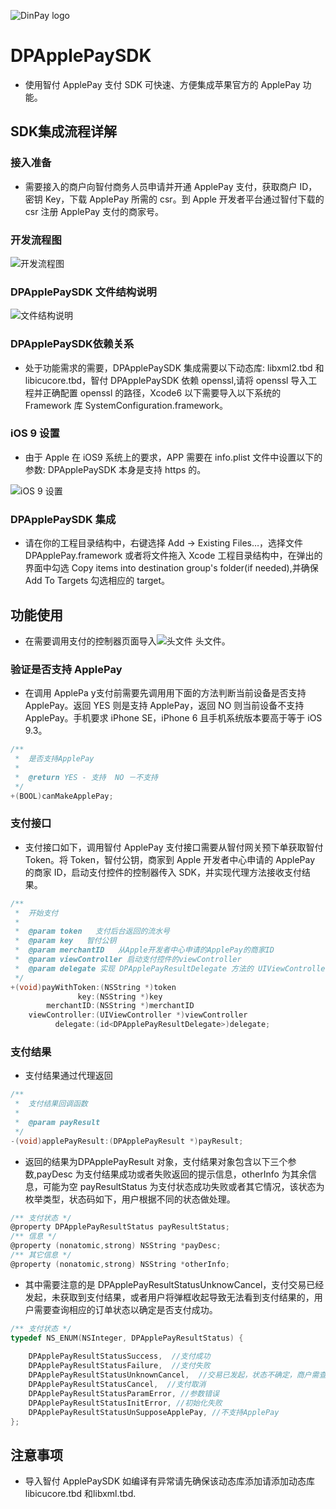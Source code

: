 ![DinPay logo](http://oq3ai2jdz.bkt.clouddn.com/DPApplePaySDK%E5%85%AC%E5%8F%B8logo.png)
# DPApplePaySDK
* 使用智付 ApplePay 支付 SDK 可快速、方便集成苹果官方的 ApplePay 功能。

## SDK集成流程详解

### 接入准备

*  需要接入的商户向智付商务人员申请并开通 ApplePay 支付，获取商户 ID，密钥 Key，下载 ApplePay 所需的 csr。到 Apple 开发者平台通过智付下载的 csr 注册 ApplePay 支付的商家号。

### 开发流程图

![开发流程图](http://oq3ai2jdz.bkt.clouddn.com/DPApplePaySDK%E6%B5%81%E7%A8%8B%E5%9B%BE.png)

### DPApplePaySDK 文件结构说明

![文件结构说明](http://oq3ai2jdz.bkt.clouddn.com/DPApplePaySDK%E6%96%87%E4%BB%B6%E7%BB%93%E6%9E%84.png)

### DPApplePaySDK依赖关系

* 处于功能需求的需要，DPApplePaySDK 集成需要以下动态库: libxml2.tbd 和 libicucore.tbd，智付 DPApplePaySDK 依赖 openssl,请将 openssl 导入工程并正确配置 openssl 的路径，Xcode6 以下需要导入以下系统的 Framework 库 SystemConfiguration.framework。

### iOS 9 设置

*  由于 Apple 在 iOS9 系统上的要求，APP 需要在 info.plist 文件中设置以下的参数: DPApplePaySDK 本身是支持 https 的。

![iOS 9 设置](http://oq3ai2jdz.bkt.clouddn.com/DPApplePaySDKiOS%209%E9%85%8D%E7%BD%AE.png)

### DPApplePaySDK 集成

* 请在你的工程目录结构中，右键选择 Add -> Existing Files…，选择文件 DPApplePay.framework 或者将文件拖入 Xcode 工程目录结构中，在弹出的界面中勾选 Copy items into destination group's folder(if needed),并确保 Add To Targets 勾选相应的 target。

## 功能使用

* 在需要调用支付的控制器页面导入![头文件](http://oq3ai2jdz.bkt.clouddn.com/DPApplePaySDK%E5%A4%B4%E6%96%87%E4%BB%B6.png)
头文件。

### 验证是否支持 ApplePay

* 在调用 ApplePa y支付前需要先调用用下面的方法判断当前设备是否支持 ApplePay。返回 YES 则是支持 ApplePay，返回 NO 则当前设备不支持 ApplePay。手机要求 iPhone SE，iPhone 6 且手机系统版本要高于等于 iOS 9.3。

``` objective-c
/**
 *  是否支持ApplePay
 *
 *  @return YES - 支持  NO －不支持
 */
+(BOOL)canMakeApplePay;

```

### 支付接口

* 支付接口如下，调用智付 ApplePay 支付接口需要从智付网关预下单获取智付 Token。将 Token，智付公钥，商家到 Apple 开发者中心申请的 ApplePay 的商家 ID，启动支付控件的控制器传入 SDK，并实现代理方法接收支付结果。

~~~ objective-c
/**
 *  开始支付
 *
 *  @param token   支付后台返回的流水号
 *  @param key   智付公钥
 *  @param merchantID   从Apple开发者中心申请的ApplePay的商家ID
 *  @param viewController 启动支付控件的viewController
 *  @param delegate 实现 DPApplePayResultDelegate 方法的 UIViewController
 */
+(void)payWithToken:(NSString *)token
               key:(NSString *)key
        merchantID:(NSString *)merchantID
    viewController:(UIViewController *)viewController
          delegate:(id<DPApplePayResultDelegate>)delegate;

~~~


### 支付结果

* 支付结果通过代理返回

~~~ objective-c
/**
 *  支付结果回调函数
 *
 *  @param payResult 
 */
-(void)applePayResult:(DPApplePayResult *)payResult;

~~~

* 返回的结果为DPApplePayResult 对象，支付结果对象包含以下三个参数,payDesc 为支付结果成功或者失败返回的提示信息，otherInfo 为其余信息，可能为空 payResultStatus 为支付状态成功失败或者其它情况，该状态为枚举类型，状态码如下，用户根据不同的状态做处理。

``` objective-c
/** 支付状态 */
@property DPApplePayResultStatus payResultStatus;
/** 信息 */
@property (nonatomic,strong) NSString *payDesc;
/** 其它信息 */
@property (nonatomic,strong) NSString *otherInfo;

```
* 其中需要注意的是 DPApplePayResultStatusUnknowCancel，支付交易已经发起，未获取到支付结果，或者用户将弹框收起导致无法看到支付结果的，用户需要查询相应的订单状态以确定是否支付成功。

``` objective-c
/** 支付状态 */
typedef NS_ENUM(NSInteger, DPApplePayResultStatus) {
   
    DPApplePayResultStatusSuccess,  //支付成功
    DPApplePayResultStatusFailure,  //支付失败
    DPApplePayResultStatusUnknownCancel,  //交易已发起，状态不确定，商户需查询商户后台确认支付状态 
    DPApplePayResultStatusCancel,  //支付取消
    DPApplePayResultStatusParamError, //参数错误
    DPApplePayResultStatusInitError, //初始化失败
    DPApplePayResultStatusUnSupposeApplePay, //不支持ApplePay
};

```

## 注意事项

* 导入智付 ApplePaySDK 如编译有异常请先确保该动态库添加请添加动态库 libicucore.tbd 和libxml.tbd.
